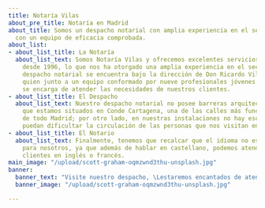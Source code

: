 ```yaml
---
title: Notaría Vilas
about_pre_title: Notaría en Madrid
about_title: Somos un despacho notarial con amplia experiencia en el sector y trabajamos
  con un equipo de eficacia comprobada.
about_list:
- about_list_title: La Notaría
  about_list_text: Somos Notaría Vilas y ofrecemos excelentes servicios profesionales
    desde 1996, lo que nos ha otorgado una amplia experiencia en el sector. Nuestro
    despacho notarial se encuentra bajo la dirección de Don Ricardo Vilas de Escauriaza,
    quien junto a un equipo conformado por nueve profesionales jóvenes y eficaces,
    se encarga de atender las necesidades de nuestros clientes.
- about_list_title: El Despacho
  about_list_text: Nuestro despacho notarial no posee barreras arquitectónicas, ya
    que estamos situados en Conde Cartagena, una de las calles más funcionales y accesibles
    de todo Madrid; por otro lado, en nuestras instalaciones no hay escalones que
    puedan dificultar la circulación de las personas que nos visitan en silla de ruedas.
- about_list_title: El Notario
  about_list_text: Finalmente, tenemos que recalcar que el idioma no es ningún inconveniente
    para nosotros, ya que además de hablar en castellano, podemos atender a nuestros
    clientes en inglés o francés.
main_image: "/upload/scott-graham-oqmzwnd3thu-unsplash.jpg"
banner:
  banner_text: "Visite nuestro despacho, \Lestaremos encantados de atenderle"
  banner_image: "/upload/scott-graham-oqmzwnd3thu-unsplash.jpg"

---
```

<Banner 
    :image="$page.frontmatter.main_image" />
    
<Title 
    :title="$page.frontmatter.about_title" 
    :pretitle="$page.frontmatter.about_pre_title" />

<AboutList 
    :list="$page.frontmatter.about_list" />

<Banner 
    :text="$page.frontmatter.banner.banner_text"
    :image="$page.frontmatter.banner.banner_image" />

<Contact />